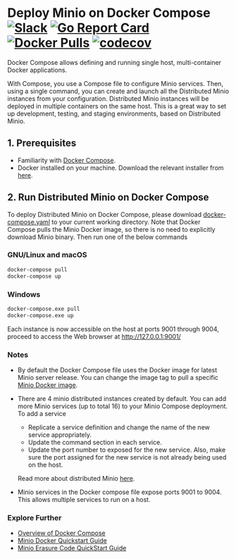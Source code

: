 # Deploy Minio on Docker Compose [![Slack](https://slack.minio.io/slack?type=svg)](https://slack.minio.io) [![Go Report Card](https://goreportcard.com/badge/minio/minio)](https://goreportcard.com/report/minio/minio) [![Docker Pulls](https://img.shields.io/docker/pulls/minio/minio.svg?maxAge=604800)](https://hub.docker.com/r/minio/minio/) [![codecov](https://codecov.io/gh/minio/minio/branch/master/graph/badge.svg)](https://codecov.io/gh/minio/minio)

Docker Compose allows defining and running single host, multi-container Docker applications.

With Compose, you use a Compose file to configure Minio services. Then, using a single command, you can create and launch all the Distributed Minio instances from your configuration. Distributed Minio instances will be deployed in multiple containers on the same host. This is a great way to set up development, testing, and staging environments, based on Distributed Minio. 

## 1. Prerequisites

* Familiarity with [Docker Compose](https://docs.docker.com/compose/overview/).
* Docker installed on your machine. Download the relevant installer from [here](https://www.docker.com/community-edition#/download).

## 2. Run Distributed Minio on Docker Compose

To deploy Distributed Minio on Docker Compose, please download [docker-compose.yaml](https://github.com/minio/minio/blob/master/docs/orchestration/docker-compose/docker-compose.yaml?raw=true) to your current working directory. Note that Docker Compose pulls the Minio Docker image, so there is no need to explicitly download Minio binary. Then run one of the below commands

### GNU/Linux and macOS

```sh
docker-compose pull
docker-compose up
```

### Windows

```sh
docker-compose.exe pull
docker-compose.exe up
```

Each instance is now accessible on the host at ports 9001 through 9004, proceed to access the Web browser at http://127.0.0.1:9001/

### Notes

* By default the Docker Compose file uses the Docker image for latest Minio server release. You can change the image tag to pull a specific [Minio Docker image](https://hub.docker.com/r/minio/minio/).

* There are 4 minio distributed instances created by default. You can add more Minio services (up to total 16) to your Minio Compose deployment. To add a service
  * Replicate a service definition and change the name of the new service appropriately.
  * Update the command section in each service.
  * Update the port number to exposed for the new service. Also, make sure the port assigned for the new service is not already being used on the host.

  Read more about distributed Minio [here](https://docs.minio.io/docs/distributed-minio-quickstart-guide).

* Minio services in the Docker compose file expose ports 9001 to 9004. This allows multiple services to run on a host.

### Explore Further
- [Overview of Docker Compose](https://docs.docker.com/compose/overview/)
- [Minio Docker Quickstart Guide](https://docs.minio.io/docs/minio-docker-quickstart-guide)
- [Minio Erasure Code QuickStart Guide](https://docs.minio.io/docs/minio-erasure-code-quickstart-guide)

